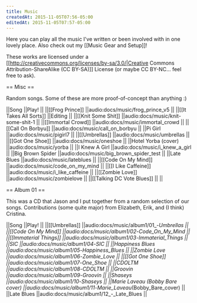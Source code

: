 ```yaml
---
title: Music
createdAt: 2015-11-05T07:56-05:00
editedAt: 2015-11-05T07:57-05:00
---
```


Here you can play all the music I've written or been involved with in one lovely place. Also check out my [[Music Gear and Setup]]!

These works are licensed under a [[http://creativecommons.org/licenses/by-sa/3.0/|Creative Commons Attribution-ShareAlike (CC BY-SA)]] License (or maybe CC BY-NC... feel free to ask).

== Misc ==

Random songs. Some of these are more proof-of-concept than anything :)

||Song                      ||Play!                                  ||
||[[Frog Prince]]           ||audio:docs/music/frog_prince_v5        ||
||[[It Takes All Sorts]]    ||Editing                                ||
||[[Knit Some Shit]]        ||audio:docs/music/knit-some-shit-1      ||
||[[Immortal Crowd]]        ||audio:docs/music/immortal_crowd        ||
||[[Call On Borbyu]]        ||audio:docs/music/call_on_borbyu        ||
||Pi Girl                   ||audio:docs/music/pigirl7               ||
||[[Umbrellas]]             ||audio:docs/music/umbrellas             ||
||[[Got One Shoe]]          ||audio:docs/music/oneshoe               ||
||Hotel Yorba (cover)       ||audio:docs/music/yorba                 ||
||I Knew A Girl             ||audio:docs/music/i_knew_a_girl         ||
||Big Brown Spider          ||audio:docs/music/big_brown_spider_test ||
||Late Blues                ||audio:docs/music/lateblues             ||
||[[Code On My Mind]]       ||audio:docs/music/code_on_my_mind       ||
||[[I Like Caffeine]]       ||audio:docs/music/i_like_caffeine       ||
||[[Zombie Love]]           ||audio:docs/music/zombielove            ||
||[[Talking DC Vote Blues]] ||                     ||

== Album 01 ==

This was a CD that Jason and I put together from a random selection of our songs. Contributions (some quite major) from Elizabeth, Erik, and (I think) Cristina.

||Song                            ||Play!                                                        ||
||[[Umbrellas]]                   ||audio:docs/music/album1/01_-_Umbrellas                       ||
||[[Code On My Mind]]             ||audio:docs/music/album1/02_-_Code_On_My_Mind                 ||
||[[Immaterial Things]]           ||audio:docs/music/album1/03_-_Immaterial_Things               ||
||SIC                             ||audio:docs/music/album1/04_-_SIC                             ||
||Happiness Blues                 ||audio:docs/music/album1/05_-_Happiness_Blues                 ||
||Zombie Love                     ||audio:docs/music/album1/06_-_Zombie_Love                     ||
||[[Got One Shoe]]                ||audio:docs/music/album1/07_-_One_Shoe                        ||
||CDOLTM                          ||audio:docs/music/album1/08_-_CDOLTM                          ||
||Groovin                         ||audio:docs/music/album1/09_-_Groovin                         ||
||Shaseys                         ||audio:docs/music/album1/10_-_Shaseys                         ||
||Marie Laveau (Bobby Bare cover) ||audio:docs/music/album1/11_-_Marie_Laveau_(Bobby_Bare_cover) ||
||Late Blues                      ||audio:docs/music/album1/12_-_Late_Blues                      ||


